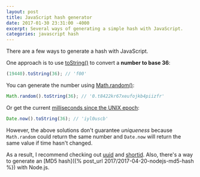 ```yaml
---
layout: post
title: JavaScript hash generator
date: 2017-01-30 23:31:00 -4000
excerpt: Several ways of generating a simple hash with JavaScript.
categories: javascript hash
---
```


There are a few ways to generate a hash with JavaScript.

One approach is to use [toString()](https://developer.mozilla.org/docs/Web/JavaScript/Reference/Global_Objects/Number/toString) to convert a **number to base 36**:

```js
(19440).toString(36); // 'f00'
```

You can generate the number using [Math.random()](https://developer.mozilla.org/docs/Web/JavaScript/Reference/Global_Objects/Math/random):

```js
Math.random().toString(36); // '0.t8422kr67xeufojkb4piizfr'
```

Or get the current [milliseconds since the UNIX epoch](https://developer.mozilla.org/docs/Web/JavaScript/Reference/Global_Objects/Date/now):

```js
Date.now().toString(36); // 'iyl0uscb'
```

However, the above solutions don't guarantee _uniqueness_ because `Math.random` could return the same number and `Date.now` will return the same value if time hasn't changed.

As a result, I recommend checking out [uuid](https://www.npmjs.com/package/uuid) and [shortid](https://www.npmjs.com/package/shortid). Also, there's a way to generate an [MD5 hash]({% post_url 2017/2017-04-20-nodejs-md5-hash %}) with Node.js.
